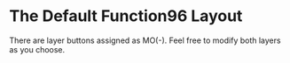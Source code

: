 # The Default Function96 Layout

There are layer buttons assigned as MO(-). Feel free to modify both layers as you choose.
